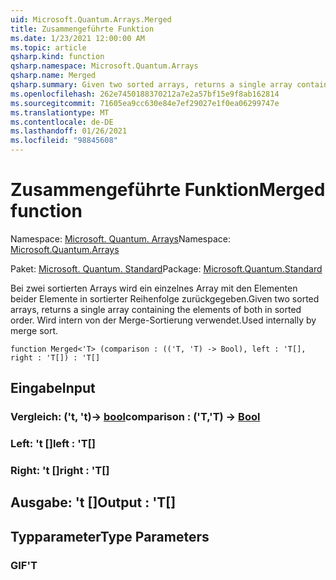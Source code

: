 ```yaml
---
uid: Microsoft.Quantum.Arrays.Merged
title: Zusammengeführte Funktion
ms.date: 1/23/2021 12:00:00 AM
ms.topic: article
qsharp.kind: function
qsharp.namespace: Microsoft.Quantum.Arrays
qsharp.name: Merged
qsharp.summary: Given two sorted arrays, returns a single array containing the elements of both in sorted order. Used internally by merge sort.
ms.openlocfilehash: 262e7450188370212a7e2a57bf15e9f8ab162814
ms.sourcegitcommit: 71605ea9cc630e84e7ef29027e1f0ea06299747e
ms.translationtype: MT
ms.contentlocale: de-DE
ms.lasthandoff: 01/26/2021
ms.locfileid: "98845608"
---
```

# <a name="merged-function"></a><span data-ttu-id="ded6a-102">Zusammengeführte Funktion</span><span class="sxs-lookup"><span data-stu-id="ded6a-102">Merged function</span></span>

<span data-ttu-id="ded6a-103">Namespace: [Microsoft. Quantum. Arrays](xref:Microsoft.Quantum.Arrays)</span><span class="sxs-lookup"><span data-stu-id="ded6a-103">Namespace: [Microsoft.Quantum.Arrays](xref:Microsoft.Quantum.Arrays)</span></span>

<span data-ttu-id="ded6a-104">Paket: [Microsoft. Quantum. Standard](https://nuget.org/packages/Microsoft.Quantum.Standard)</span><span class="sxs-lookup"><span data-stu-id="ded6a-104">Package: [Microsoft.Quantum.Standard](https://nuget.org/packages/Microsoft.Quantum.Standard)</span></span>


<span data-ttu-id="ded6a-105">Bei zwei sortierten Arrays wird ein einzelnes Array mit den Elementen beider Elemente in sortierter Reihenfolge zurückgegeben.</span><span class="sxs-lookup"><span data-stu-id="ded6a-105">Given two sorted arrays, returns a single array containing the elements of both in sorted order.</span></span> <span data-ttu-id="ded6a-106">Wird intern von der Merge-Sortierung verwendet.</span><span class="sxs-lookup"><span data-stu-id="ded6a-106">Used internally by merge sort.</span></span>

```qsharp
function Merged<'T> (comparison : (('T, 'T) -> Bool), left : 'T[], right : 'T[]) : 'T[]
```


## <a name="input"></a><span data-ttu-id="ded6a-107">Eingabe</span><span class="sxs-lookup"><span data-stu-id="ded6a-107">Input</span></span>

### <a name="comparison--tt---bool"></a><span data-ttu-id="ded6a-108">Vergleich: ('t, 't)-> [bool](xref:microsoft.quantum.lang-ref.bool)</span><span class="sxs-lookup"><span data-stu-id="ded6a-108">comparison : ('T,'T) -> [Bool](xref:microsoft.quantum.lang-ref.bool)</span></span>




### <a name="left--t"></a><span data-ttu-id="ded6a-109">Left: 't []</span><span class="sxs-lookup"><span data-stu-id="ded6a-109">left : 'T[]</span></span>




### <a name="right--t"></a><span data-ttu-id="ded6a-110">Right: 't []</span><span class="sxs-lookup"><span data-stu-id="ded6a-110">right : 'T[]</span></span>





## <a name="output--t"></a><span data-ttu-id="ded6a-111">Ausgabe: 't []</span><span class="sxs-lookup"><span data-stu-id="ded6a-111">Output : 'T[]</span></span>



## <a name="type-parameters"></a><span data-ttu-id="ded6a-112">Typparameter</span><span class="sxs-lookup"><span data-stu-id="ded6a-112">Type Parameters</span></span>

### <a name="t"></a><span data-ttu-id="ded6a-113">GIF</span><span class="sxs-lookup"><span data-stu-id="ded6a-113">'T</span></span>

